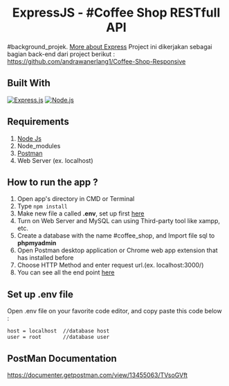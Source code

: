 <h1 align="center">ExpressJS - #Coffee Shop RESTfull API</h1>

#background_projek. [More about Express](https://en.wikipedia.org/wiki/Express.js)
Project ini dikerjakan sebagai bagian back-end dari project berikut : https://github.com/andrawanerlang1/Coffee-Shop-Responsive

## Built With

[![Express.js](https://img.shields.io/badge/Express.js-4.x-orange.svg?style=rounded-square)](https://expressjs.com/en/starter/installing.html)
[![Node.js](https://img.shields.io/badge/Node.js-v.12.13-green.svg?style=rounded-square)](https://nodejs.org/)

## Requirements

1. <a href="https://nodejs.org/en/download/">Node Js</a>
2. Node_modules
3. <a href="https://www.getpostman.com/">Postman</a>
4. Web Server (ex. localhost)

## How to run the app ?

1. Open app's directory in CMD or Terminal
2. Type `npm install`
3. Make new file a called **.env**, set up first [here](#set-up-env-file)
4. Turn on Web Server and MySQL can using Third-party tool like xampp, etc.
5. Create a database with the name #coffee_shop, and Import file sql to **phpmyadmin**
6. Open Postman desktop application or Chrome web app extension that has installed before
7. Choose HTTP Method and enter request url.(ex. localhost:3000/)
8. You can see all the end point [here](https://documenter.getpostman.com/view/13455063/TVsoGVft)

## Set up .env file

Open .env file on your favorite code editor, and copy paste this code below :

```
host = localhost  //database host
user = root       //database user
```

## PostMan Documentation
https://documenter.getpostman.com/view/13455063/TVsoGVft
